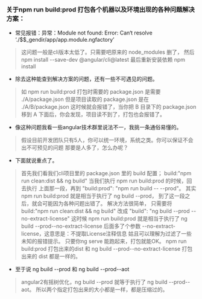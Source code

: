 ### 关于npm run build:prod 打包各个机器以及环境出现的各种问题解决方案：

+ 常见报错：异常：Module not found: Error: Can‘t resolve ‘./$$_gendir/app/app.module.ngfactory’

> 这问题一般是cli版本太低了。只需要吧原来的 node_modules 删了，
> 然后 npm install --save-dev @angular/cli@latest
> 最后重新安装依赖 npm install

+ 除去这种能查到解决方案的问题，还有一些不可遇见的问题。

> 如 npm run build:prod 打包时需要的 package.json 是需要 ./A/package.json
> 但是项目读取的 package.json 是在 ./A/B/package.json
> 这时候就会报错了，当你把 B 目录下的 package.json 移到 A 下面后，你会发现，项目读不到了，打包也会报错了。

+ 像这种问题我看一些angular技术群里说法不一，我挑一条通俗易懂的。

> 假设目前开发团队只有5人，你可以统一环境，系统之类。你可以保证不会出不可预见的问题
> 那要是人多了，怎么办呢？

+ 下面就说重点了。

> 首先我们看我们cli项目里的 package.json 里的 build 配置； build:"npm run clean:dist && ng build"
> 当我们执行 npm run build:prod 的时候，回去执行 上面那一段，再到 "build:prod": "npm run build -- --prod"。
> 其实 npm run build:prod 就是相当于执行了 ng build --prod，
> 到了这一段之后，就会可能因为各种问题出错了。
> 解决方法很简单， 
> 只需要将 build:"npm run clean:dist && ng build" 改成 "build": "ng build --prod --no-extract-license"
> 这时候 npm run build:prod 就是相当于执行了 ng build --prod--no-extract-license
> 后面多了个参数 --no-extract-license，这意思是：不提取License注释信息  姑且可以理解为过滤了一些未知的报错提示。
> 只要你ng serve 能跑起来，打包就能OK。
> npm run build:prod 打包出来的dist 和  ng build --prod--no-extract-license 打包出来的 dist 都是一样的。

+ 至于说  ng build --prod  和 ng build --prod--aot

> angular2有摇树优化，ng build --prod 就等于执行了 ng build --prod--aot。
> 所以两个指定打包出来的大小都是一样，都是压缩过的。